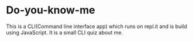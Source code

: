 # Do-you-know-me
This is a CLI(Command line interface app) which runs on repl.it and is build using JavaScript. It is a small CLI quiz about me.
